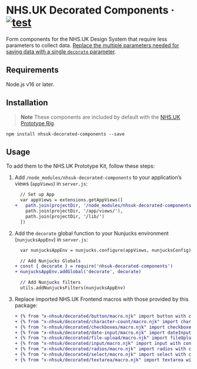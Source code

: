 # NHS.UK Decorated Components · [![test](https://github.com/x-govuk/nhsuk-decorated-components/actions/workflows/test.yml/badge.svg)](https://github.com/x-govuk/nhsuk-decorated-components/actions/workflows/test.yml)

Form components for the NHS.UK Design System that require less parameters to collect data. [Replace the multiple parameters needed for saving data with a single `decorate` parameter](https://x-govuk.github.io/nhsuk-prototype-rig/using-data/form-components/).

## Requirements

Node.js v16 or later.

## Installation

> **Note** These components are included by default with the [NHS.UK Prototype Rig](https://x-govuk.github.io/nhsuk-prototype-rig/).

```shell
npm install nhsuk-decorated-components --save
```

## Usage

To add them to the NHS.UK Prototype Kit, follow these steps:

1. Add `/node_modules/nhsuk-decorated-components` to your application’s views (`appViews`) in `server.js`:

    ```diff
      // Set up App
      var appViews = extensions.getAppViews([
    +   path.join(projectDir, '/node_modules/nhsuk-decorated-components'),
        path.join(projectDir, '/app/views/'),
        path.join(projectDir, '/lib/')
      ])
    ```

2. Add the `decorate` global function to your Nunjucks environment (`nunjucksAppEnv`) in `server.js`:

    ```diff
      var nunjucksAppEnv = nunjucks.configure(appViews, nunjucksConfig)

      // Add Nunjucks Globals
    + const { decorate } = require('nhsuk-decorated-components')
    + nunjucksAppEnv.addGlobal('decorate', decorate)

      // Add Nunjucks filters
      utils.addNunjucksFilters(nunjucksAppEnv)
    ```

3. Replace imported NHS.UK Frontend macros with those provided by this package:

    ```diff
    + {% from "x-nhsuk/decorated/button/macro.njk" import button with context %}
    + {% from "x-nhsuk/decorated/character-count/macro.njk" import characterCount with context %}
    + {% from "x-nhsuk/decorated/checkboxes/macro.njk" import checkboxes with context %}
    + {% from "x-nhsuk/decorated/date-input/macro.njk" import dateInput with context %}
    + {% from "x-nhsuk/decorated/file-upload/macro.njk" import fileUpload with context %}
    + {% from "x-nhsuk/decorated/input/macro.njk" import input with context %}
    + {% from "x-nhsuk/decorated/radios/macro.njk" import radios with context %}
    + {% from "x-nhsuk/decorated/select/macro.njk" import select with context %}
    + {% from "x-nhsuk/decorated/textarea/macro.njk" import textarea with context %}
    ```
